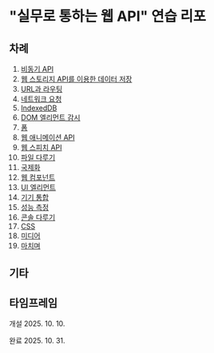 # "실무로 통하는 웹 API" 연습 리포

## 차례

1. [비동기 API](./1-async-api/1-async-api.md)
2. [웹 스토리지 API를 이용한 데이터 저장](./2-simple-persistence/2-simple-persistence.md)
3. [URL과 라우팅](./3-url-and-routing/3-url-and-routing.md)
4. [네트워크 요청](./4-network-request/4-network-request.md)
5. [IndexedDB](./5-indexeddb/5-indexeddb.md)
6. [DOM 엘리먼트 감시](./6-observing-dom-elements/6-observing-dom-elements.md)
7. [폼](./7-form/7-form.md)
8. [웹 애니메이션 API](./8-web-animation/8-web-animation.md)
9. [웹 스피치 API](./9-web-speech/9-web-speech.md)
10. [파일 다루기](./10-files/10-files.md)
11. [국제화](./11-i18n/11-i18n.md)
12. [웹 컴포넌트](./12-web-component/12-web-component.md)
13. [UI 엘리먼트](./13-ui-elements/13-ui-elements.md)
14. [기기 통합](./14-device-integration/14-device-integration.md)
15. [성능 측정](./15-measuring-performance/15-measuring-performance.md)
16. [콘솔 다루기](./16-working-with-the-console/16-working-with-the-console.md)
17. [CSS](./17-css/17-css.md)
18. [미디어](./18-media/18-media.md)
19. [마치며](./19-closing.md)

## 기타

## 타임프레임

개설 2025. 10. 10.

완료 2025. 10. 31.
